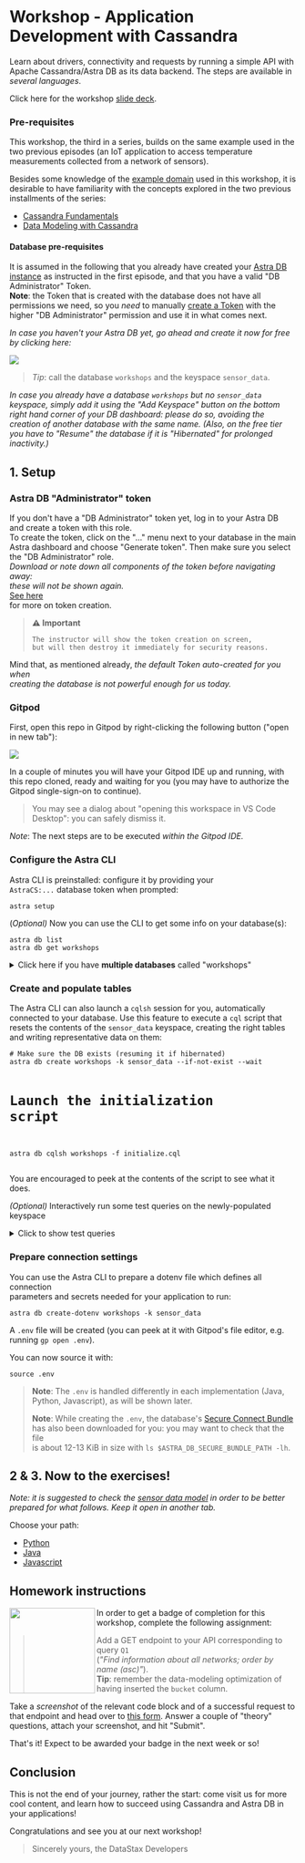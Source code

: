 <h1><a class="anchor" aria-hidden="true" id="workshop-application-development-with-cassandra"> </a>Workshop - Application Development with Cassandra</h1>
<p>Learn about drivers, connectivity and requests by running a simple API with<br />
Apache Cassandra/Astra DB as its data backend. The steps are available in <em>several languages</em>.</p>
<p>Click here for the workshop <a href="slides/slides.pdf" target="_blank">slide deck</a>.</p>
<h3><a class="anchor" aria-hidden="true" id="pre-requisites"> </a>Pre-requisites</h3>
<p>This workshop, the third in a series, builds on the same example used in the two previous episodes (an IoT application to access temperature measurements collected from a network of sensors).</p>
<p>Besides some knowledge of the <a href="https://www.datastax.com/learn/data-modeling-by-example/sensor-data-model" target="_blank">example domain</a> used in this workshop, it is desirable to have familiarity with the concepts explored in the two previous installments of the series:</p>
<ul>
<li><a href="https://github.com/datastaxdevs/workshop-cassandra-fundamentals" target="_blank">Cassandra Fundamentals</a></li>
<li><a href="https://github.com/datastaxdevs/workshop-cassandra-data-modeling" target="_blank">Data Modeling with Cassandra</a></li>
</ul>
<h4><a class="anchor" aria-hidden="true" id="database-pre-requisites"> </a>Database pre-requisites</h4>
<p>It is assumed in the following that you already have created your <a href="https://github.com/datastaxdevs/workshop-cassandra-fundamentals#4-create-your-astra-db-instance" target="_blank">Astra DB instance</a> as instructed in the first episode, and that you have a valid &quot;DB Administrator&quot; Token.<br />
<strong>Note</strong>: the Token that is created with the database does not have all permissions we need, so you <em>need</em> to manually <a href="https://awesome-astra.github.io/docs/pages/astra/create-token/" target="_blank">create a Token</a> with the higher &quot;DB Administrator&quot; permission and use it in what comes next.</p>
<p><em>In case you haven't your Astra DB yet, go ahead and create it now for free by clicking here:</em></p>
<p><a href="https://astra.dev/yt-01-25-23" target="_blank"><img src="images/create_astra_db_button.png?raw=true" /></a></p>
<blockquote>
<p><em>Tip</em>: call the database <code>workshops</code> and the keyspace <code>sensor_data</code>.</p>
</blockquote>
<p><em>In case you already have a database <code>workshops</code> but no <code>sensor_data</code> keyspace, simply add it using the &quot;Add Keyspace&quot; button on the bottom right hand corner of your DB dashboard: please do so, avoiding the creation of another database with the same name. (Also, on the free tier you have to &quot;Resume&quot; the database if it is &quot;Hibernated&quot; for prolonged inactivity.)</em></p>
<h2><a class="anchor" aria-hidden="true" id="1-setup"> </a>1. Setup</h2>
<h3><a class="anchor" aria-hidden="true" id="astra-db-administrator-token"> </a>Astra DB &quot;Administrator&quot; token</h3>
<p>If you don't have a &quot;DB Administrator&quot; token yet, log in to your Astra DB<br />
and create a token with this role.<br />
To create the token, click on the &quot;...&quot; menu next to your database in the main<br />
Astra dashboard and choose &quot;Generate token&quot;. Then make sure you select the &quot;DB Administrator&quot; role.<br />
<em>Download or note down all components of the token before navigating away:<br />
these will not be shown again.</em><br />
<a href="https://awesome-astra.github.io/docs/pages/astra/create-token/" target="_blank">See here</a><br />
for more on token creation.</p>
<blockquote>
<p><strong>⚠️ Important</strong></p>
<pre><code>The instructor will show the token creation on screen,
but will then destroy it immediately for security reasons.
</code></pre>
</blockquote>
<p>Mind that, as mentioned already, <em>the default Token auto-created for you when<br />
creating the database is not powerful enough for us today.</em></p>
<h3><a class="anchor" aria-hidden="true" id="gitpod"> </a>Gitpod</h3>
<p>First, open this repo in Gitpod by right-clicking the following button (&quot;open in new tab&quot;):</p>
<p><a href="https://gitpod.io/#https://github.com/datastaxdevs/workshop-cassandra-application-development" target="_blank"><img src="images/open_in_gitpod.svg?raw=true" /></a></p>
<p>In a couple of minutes you will have your Gitpod IDE up and running, with this repo cloned, ready and waiting for you (you may have to authorize the Gitpod single-sign-on to continue).</p>
<blockquote>
<p>You may see a dialog about &quot;opening this workspace in VS Code Desktop&quot;: you can safely dismiss it.</p>
</blockquote>
<p><em>Note</em>: The next steps are to be executed <em>within the Gitpod IDE.</em></p>
<h3><a class="anchor" aria-hidden="true" id="configure-the-astra-cli"> </a>Configure the Astra CLI</h3>
<p>Astra CLI is preinstalled: configure it by providing your<br />
<code>AstraCS:...</code> database token when prompted:</p>
<pre lang="bash"><code>astra setup
</code></pre>
<p>(<em>Optional)</em> Now you can use the CLI to get some info on your database(s):</p>
<pre lang="bash"><code>astra db list
astra db get workshops
</code></pre>
<details><summary>Click here if you have <strong>multiple databases</strong> called "workshops"</summary>
<p>DB names are not required to be unique: what <em>is</em> unique is the <a href="https://awesome-astra.github.io/docs/pages/astra/faq/#where-should-i-find-a-database-identifier" target="_blank">&quot;Database ID&quot;</a>.</p>
<p>In case you find yourself having more than one &quot;workshops&quot; database, you can provide the ID instead of the name to the CLI commands<br />
and, being able to unambiguously determine the target, it will work flawlessly.</p>
</details>
<h3><a class="anchor" aria-hidden="true" id="create-and-populate-tables"> </a>Create and populate tables</h3>
<p>The Astra CLI can also launch a <code>cqlsh</code> session for you, automatically connected to your database. Use this feature to execute a <code>cql</code> script that resets the contents of the <code>sensor_data</code> keyspace, creating the right tables and writing representative data on them:</p>
<pre lang="bash"><code># Make sure the DB exists (resuming it if hibernated)
astra db create workshops -k sensor_data --if-not-exist --wait

# Launch the initialization script
astra db cqlsh workshops -f initialize.cql
</code></pre>
<p>You are encouraged to peek at the contents of the script to see what it does.</p>
<p><em>(Optional)</em> Interactively run some test queries on the newly-populated keyspace</p>
<details><summary>Click to show test queries</summary>
<p>Open an interactive <code>cqlsh</code> shell with:</p>
<pre lang="bash"><code>astra db cqlsh workshops -k sensor_data
</code></pre>
<p>Now you can copy-paste any of the queries below and execute them with the <kbd>Enter</kbd> key:</p>
<pre lang="sql"><code>-- Q1 (note 'all' is the only partition key in this table)
SELECT  name, description, region, num_sensors
FROM    networks
WHERE   bucket = 'all';

-- Q2
SELECT  date_hour, avg_temperature, latitude, longitude, sensor
FROM    temperatures_by_network
WHERE   network    = 'forest-net'
  AND   week       = '2020-07-05'
  AND   date_hour &gt;= '2020-07-05'
  AND   date_hour  &lt; '2020-07-07';

-- Q3
SELECT  *
FROM    sensors_by_network
WHERE   network = 'forest-net';

-- Q4
SELECT  timestamp, value
FROM    temperatures_by_sensor
WHERE   sensor = 's1003'
  AND   date   = '2020-07-06';

</code></pre>
<p>To close <code>cqlsh</code> and get back to the shell prompt, execute the <code>EXIT</code> command.</p>
</details>
<h3><a class="anchor" aria-hidden="true" id="prepare-connection-settings"> </a>Prepare connection settings</h3>
<p>You can use the Astra CLI to prepare a dotenv file which defines all connection<br />
parameters and secrets needed for your application to run:</p>
<pre lang="bash"><code>astra db create-dotenv workshops -k sensor_data
</code></pre>
<p>A <code>.env</code> file will be created (you can peek at it with Gitpod's file editor, e.g. running <code>gp open .env</code>).</p>
<p>You can now source it with:</p>
<pre lang="bash"><code>source .env
</code></pre>
<blockquote>
<p><strong>Note</strong>: The <code>.env</code> is handled differently in each implementation (Java, Python, Javascript), as will be shown later.</p>
<p><strong>Note</strong>: While creating the <code>.env</code>, the database's <a href="https://awesome-astra.github.io/docs/pages/astra/download-scb/" target="_blank">Secure Connect Bundle</a><br />
has also been downloaded for you: you may want to check that the file<br />
is about 12-13 KiB in size with <code>ls $ASTRA_DB_SECURE_BUNDLE_PATH -lh</code>.</p>
</blockquote>
<h2><a class="anchor" aria-hidden="true" id="2-3-now-to-the-exercises"> </a>2 &amp; 3. Now to the exercises!</h2>
<p><em>Note: it is suggested to check the <a href="https://www.datastax.com/learn/data-modeling-by-example/sensor-data-model" target="_blank">sensor data model</a> in order to be better prepared for what follows. Keep it open in another tab.</em></p>
<p>Choose your path:</p>
<ul>
<li><a href="python/Python_README.md" target="_blank">Python</a></li>
<li><a href="java/Java_README.md" target="_blank">Java</a></li>
<li><a href="javascript/Javascript_README.md" target="_blank">Javascript</a></li>
</ul>
<h2><a class="anchor" aria-hidden="true" id="homework-instructions"> </a>Homework instructions</h2>
<img src="https://github.com/datastaxdevs/workshop-cassandra-application-development/raw/master/images/api-micro.png?raw=true" width="150" align="left" />
<p>In order to get a badge of completion for this workshop, complete the following assignment:</p>
<blockquote>
<p>Add a GET endpoint to your API corresponding to query <code>Q1</code><br />
(<em>&quot;Find information about all networks; order by name (asc)&quot;</em>).<br />
<strong>Tip</strong>: remember the data-modeling optimization of having inserted the <code>bucket</code> column.</p>
</blockquote>
<p>Take a <em>screenshot</em> of the relevant code block and of a successful request to that endpoint and head over to <a href="https://dtsx.io/homework-appdev" target="_blank">this form</a>. Answer a couple of &quot;theory&quot; questions, attach your screenshot, and hit &quot;Submit&quot;.</p>
<p>That's it! Expect to be awarded your badge in the next week or so!</p>
<h2><a class="anchor" aria-hidden="true" id="conclusion"> </a>Conclusion</h2>
<p>This is not the end of your journey, rather the start: come visit us for more cool content, and learn how to succeed using Cassandra and Astra DB in your applications!</p>
<p>Congratulations and see you at our next workshop!</p>
<blockquote>
<p>Sincerely yours, the DataStax Developers</p>
</blockquote>
